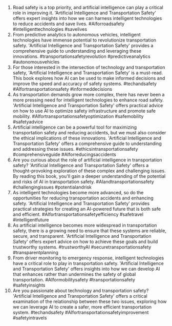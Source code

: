 1. Road safety is a top priority, and artificial intelligence can play a critical role in improving it. 'Artificial Intelligence and Transportation Safety' offers expert insights into how we can harness intelligent technologies to reduce accidents and save lives. #AIforroadsafety #intelligenttechnologies #savelives
2. From predictive analytics to autonomous vehicles, intelligent technologies have immense potential to revolutionize transportation safety. 'Artificial Intelligence and Transportation Safety' provides a comprehensive guide to understanding and leveraging these innovations. #transportationsafetyrevolution #predictiveanalytics #autonomousvehicles
3. For those interested in the intersection of technology and transportation safety, 'Artificial Intelligence and Transportation Safety' is a must-read. This book explores how AI can be used to make informed decisions and improve the speed and accuracy of safety systems. #techandsafety #AIfortransportationsafety #informeddecisions
4. As transportation demands grow more complex, there has never been a more pressing need for intelligent technologies to enhance road safety. 'Artificial Intelligence and Transportation Safety' offers practical advice on how to use AI to optimize safety infrastructure and promote safe mobility. #AIfortransportationsafetyoptimization #safemobility #safetyadvice
5. Artificial intelligence can be a powerful tool for maximizing transportation safety and reducing accidents, but we must also consider the ethical implications of these innovations. 'Artificial Intelligence and Transportation Safety' offers a comprehensive guide to understanding and addressing these issues. #ethicsintransportationsafety #comprehensiveguide #AIforreducingsaccidents
6. Are you curious about the role of artificial intelligence in transportation safety? 'Artificial Intelligence and Transportation Safety' offers a thought-provoking exploration of these complex and challenging issues. By reading this book, you'll gain a deeper understanding of the potential and risks of AI in transportation safety. #AIandtransportationsafety #challengingissues #potentialandrisk
7. As intelligent technologies become more advanced, so do the opportunities for reducing transportation accidents and enhancing safety. 'Artificial Intelligence and Transportation Safety' provides practical strategies for creating an AI-powered future that is both safe and efficient. #AIfortransportationsafetyefficiency #safetravel #intelligentfuture
8. As artificial intelligence becomes more widespread in transportation safety, there is a growing need to ensure that these systems are reliable, secure, and transparent. 'Artificial Intelligence and Transportation Safety' offers expert advice on how to achieve these goals and build trustworthy systems. #trustworthyAI #securetransportationsafety #transparentplanning
9. From driver monitoring to emergency response, intelligent technologies have a critical role to play in transportation safety. 'Artificial Intelligence and Transportation Safety' offers insights into how we can develop AI that enhances rather than undermines the safety of global transportation. #AIformobilitysafety #transportationsafety #safetyinsights
10. Are you passionate about technology and transportation safety? 'Artificial Intelligence and Transportation Safety' offers a critical examination of the relationship between these two issues, exploring how we can leverage AI to create a safer, more efficient transportation system. #techandsafety #AIfortransportationsafetyimprovement #safetyintravels

